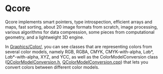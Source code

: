 # Qcore

Qcore implements smart pointers, type introspection, efficient arrays and maps, fast sorting, about 20 image formats from scratch, image processing, various algorithms for data compression, some pieces from computational geometry, and a lightweight 3D engine.

In [Graphics/Color/](Qcore/Graphics/Color), you can see classes that are representing colors from several color models, namely RGB, RGBA, CMYK, CMYK-with-alpha, L*a*b*, L*a*b*-with-alpha, XYZ, and YCC, as well as the ColorModelConversion class ([QColorModelConversion.h](Qcore/Graphics/Color/QColorModelConversion.h), [QColorModelConversion.cpp](Qcore/Graphics/Color/QColorModelConversion.cpp)) that lets you convert colors between different color models.
